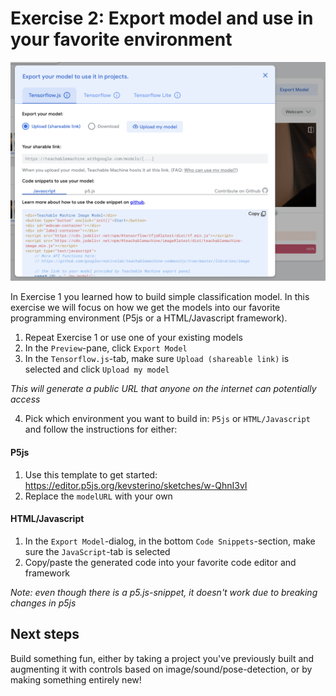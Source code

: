 # Exercise 2: Export model and use in your favorite environment

![](/assets/ex2-export-dialog.png)

In Exercise 1 you learned how to build simple classification model. In this exercise we will focus on how we get the models into our favorite programming environment (P5js or a HTML/Javascript framework).

1. Repeat Exercise 1 or use one of your existing models
2. In the `Preview`-pane, click `Export Model`
3. In the `Tensorflow.js`-tab, make sure `Upload (shareable link)` is selected and click `Upload my model`

_This will generate a public URL that anyone on the internet can potentially access_

4. Pick which environment you want to build in: `P5js` or `HTML/Javascript` and follow the instructions for either:

#### P5js

1. Use this template to get started: https://editor.p5js.org/kevsterino/sketches/w-QhnI3vI
2. Replace the `modelURL` with your own

#### HTML/Javascript

1. In the `Export Model`-dialog, in the bottom `Code Snippets`-section, make sure the `JavaScript`-tab is selected
2. Copy/paste the generated code into your favorite code editor and framework

_Note: even though there is a p5.js-snippet, it doesn't work due to breaking changes in p5js_

## Next steps

Build something fun, either by taking a project you've previously built and augmenting it with controls based on image/sound/pose-detection, or by making something entirely new!
